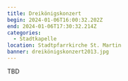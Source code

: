 ```yaml
---
title: Dreikönigskonzert
begin: 2024-01-06T16:00:32.202Z
end: 2024-01-06T17:30:32.214Z
categories:
  - Stadtkapelle
location: Stadtpfarrkirche St. Martin
banner: dreikönigskonzert2013.jpg
---
```

T﻿BD